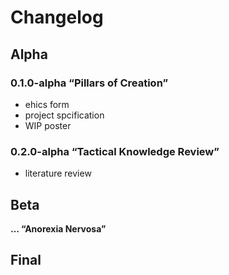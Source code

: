 # Changelog

## Alpha

### 0.1.0-alpha “Pillars of Creation”

- ehics form
- project spcification
- WIP poster

### 0.2.0-alpha “Tactical Knowledge Review”
- literature review

## Beta

**… “Anorexia Nervosa”**

## Final


